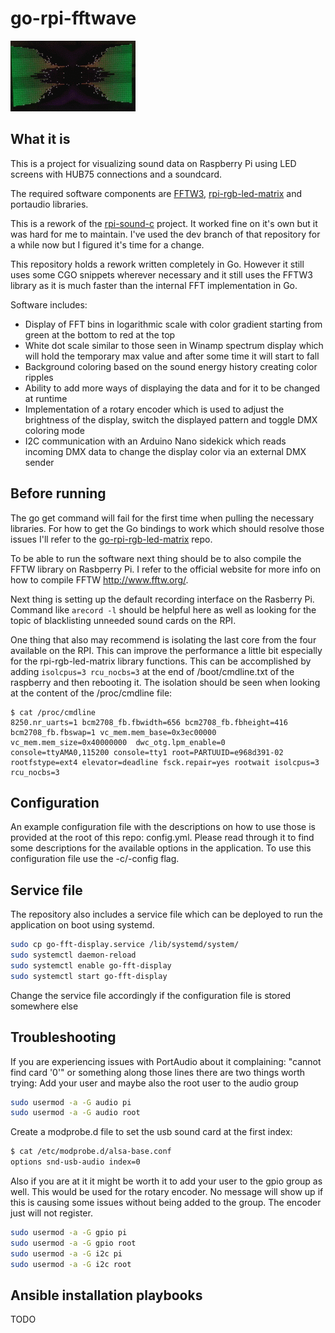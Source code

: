 # go-rpi-fftwave

![](images/screen.gif)

## What it is

This is a project for visualizing sound data on Raspberry Pi using LED screens with HUB75 connections and a soundcard.

The required software components are [FFTW3](http://www.fftw.org/), [rpi-rgb-led-matrix](https://github.com/hzeller/rpi-rgb-led-matrix) and portaudio libraries.

This is a rework of the [rpi-sound-c](https://github.com/TFK1410/rpi-sound-c) project. It worked fine on it's own but it was hard for me to maintain. I've used the dev branch of that repository for a while now but I figured it's time for a change.

This repository holds a rework written completely in Go. However it still uses some CGO snippets wherever necessary and it still uses the FFTW3 library as it is much faster than the internal FFT implementation in Go. 

Software includes:
* Display of FFT bins in logarithmic scale with color gradient starting from green at the bottom to red at the top
* White dot scale similar to those seen in Winamp spectrum display which will hold the temporary max value and after some time it will start to fall
* Background coloring based on the sound energy history creating color ripples
* Ability to add more ways of displaying the data and for it to be changed at runtime
* Implementation of a rotary encoder which is used to adjust the brightness of the display, switch the displayed pattern and toggle DMX coloring mode
* I2C communication with an Arduino Nano sidekick which reads incoming DMX data to change the display color via an external DMX sender

## Before running

The go get command will fail for the first time when pulling the necessary libraries. For how to get the Go bindings to work which should resolve those issues I'll refer to the [go-rpi-rgb-led-matrix](https://github.com/TFK1410/go-rpi-rgb-led-matrix) repo.

To be able to run the software next thing should be to also compile the FFTW library on Rasbperry Pi. I refer to the official website for more info on how to compile FFTW http://www.fftw.org/.

Next thing is setting up the default recording interface on the Rasberry Pi. Command like `arecord -l` should be helpful here as well as looking for the topic of blacklisting unneeded sound cards on the RPI.

One thing that also may recommend is isolating the last core from the four available on the RPI. This can improve the performance a little bit especially for the rpi-rgb-led-matrix library functions. This can be accomplished by adding `isolcpus=3 rcu_nocbs=3` at the end of /boot/cmdline.txt of the raspberry and then rebooting it. The isolation should be seen when looking at the content of the /proc/cmdline file:
```
$ cat /proc/cmdline
8250.nr_uarts=1 bcm2708_fb.fbwidth=656 bcm2708_fb.fbheight=416 bcm2708_fb.fbswap=1 vc_mem.mem_base=0x3ec00000 vc_mem.mem_size=0x40000000  dwc_otg.lpm_enable=0 console=ttyAMA0,115200 console=tty1 root=PARTUUID=e968d391-02 rootfstype=ext4 elevator=deadline fsck.repair=yes rootwait isolcpus=3 rcu_nocbs=3
```

## Configuration

An example configuration file with the descriptions on how to use those is provided at the root of this repo: config.yml. Please read through it to find some descriptions for the available options in the application. To use this configuration file use the -c/-config flag.

## Service file

The repository also includes a service file which can be deployed to run the application on boot using systemd.
```sh
sudo cp go-fft-display.service /lib/systemd/system/
sudo systemctl daemon-reload
sudo systemctl enable go-fft-display
sudo systemctl start go-fft-display
```

Change the service file accordingly if the configuration file is stored somewhere else

## Troubleshooting

If you are experiencing issues with PortAudio about it complaining: "cannot find card '0'" or something along those lines there are two things worth trying:
Add your user and maybe also the root user to the audio group
```sh
sudo usermod -a -G audio pi
sudo usermod -a -G audio root
```

Create a modprobe.d file to set the usb sound card at the first index:
```sh
$ cat /etc/modprobe.d/alsa-base.conf
options snd-usb-audio index=0
```

Also if you are at it it might be worth it to add your user to the gpio group as well. This would be used for the rotary encoder. No message will show up if this is causing some issues without being added to the group. The encoder just will not register.
```sh
sudo usermod -a -G gpio pi
sudo usermod -a -G gpio root
sudo usermod -a -G i2c pi
sudo usermod -a -G i2c root
```

## Ansible installation playbooks

TODO
